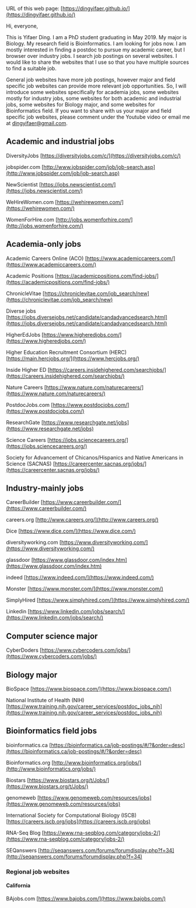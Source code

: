 URL of this web page: [https://dingyifaer.github.io/](https://dingyifaer.github.io/)



Hi, everyone,

This is Yifaer Ding. I am a PhD student graduating in May 2019. My major is Biology. My research field is Bioinformatics. I am looking for jobs now. I am mostly interested in finding a postdoc to pursue my academic career, but I browser over industry jobs. I search job postings on several websites. I would like to share the websites that I use so that you have multiple sources to find a suitable job. 



General job websites have more job postings, however major and field specific job websites can provide more relevant job opportunities. So, I will introduce some websites specifically for academia jobs, some websites mostly for industry jobs, some websites for both academic and industrial jobs, some websites for Biology major, and some websites for Bioinformatics field. If you want to share with us your major and field specific job websites, please comment under the Youtube video or email me at dingyifaer@gmail.com.



## Academic and industrial jobs

DiversityJobs [https://diversityjobs.com/c/](https://diversityjobs.com/c/)

jobspider.com [http://www.jobspider.com/job/job-search.asp](http://www.jobspider.com/job/job-search.asp)

NewScientist [https://jobs.newscientist.com/](https://jobs.newscientist.com/)

WeHireWomen.com [https://wehirewomen.com/](https://wehirewomen.com/)

WomenForHire.com [http://jobs.womenforhire.com/](http://jobs.womenforhire.com/)

## Academia-only jobs

Academic Careers Online (ACO) [https://www.academiccareers.com/](https://www.academiccareers.com/)

Academic Positions [https://academicpositions.com/find-jobs/](https://academicpositions.com/find-jobs/)

ChronicleVitae [https://chroniclevitae.com/job_search/new](https://chroniclevitae.com/job_search/new)

Diverse jobs [https://jobs.diversejobs.net/candidate/candadvancedsearch.html](https://jobs.diversejobs.net/candidate/candadvancedsearch.html)

HigherEdJobs [https://www.higheredjobs.com/](https://www.higheredjobs.com/)

Higher Education Recruitment Consortium (HERC) [https://main.hercjobs.org/](https://www.hercjobs.org/)

Inside Higher ED [https://careers.insidehighered.com/searchjobs/](https://careers.insidehighered.com/searchjobs/)

Nature Careers [https://www.nature.com/naturecareers/](https://www.nature.com/naturecareers/)

PostdocJobs.com [https://www.postdocjobs.com/](https://www.postdocjobs.com/)

ResearchGate [https://www.researchgate.net/jobs](https://www.researchgate.net/jobs)

Science Careers [https://jobs.sciencecareers.org/](https://jobs.sciencecareers.org/)

Society for Advancement of Chicanos/Hispanics and Native Americans in Science (SACNAS) [https://careercenter.sacnas.org/jobs/](https://careercenter.sacnas.org/jobs/)



## Industry-mainly jobs

CareerBuilder [https://www.careerbuilder.com/](https://www.careerbuilder.com/)

careers.org [http://www.careers.org/](http://www.careers.org/)

Dice [https://www.dice.com/](https://www.dice.com/)

diversityworking.com [https://www.diversityworking.com/](https://www.diversityworking.com/)

glassdoor [https://www.glassdoor.com/index.htm](https://www.glassdoor.com/index.htm)

indeed [https://www.indeed.com/](https://www.indeed.com/)

Monster [https://www.monster.com/](https://www.monster.com/)

SimplyHired [https://www.simplyhired.com/](https://www.simplyhired.com/)

Linkedin [https://www.linkedin.com/jobs/search/](https://www.linkedin.com/jobs/search/)



## Computer science major

CyberDoders [https://www.cybercoders.com/jobs/](https://www.cybercoders.com/jobs/)



## Biology major

BioSpace [https://www.biospace.com/](https://www.biospace.com/)

National Institute of Health (NIH) [https://www.training.nih.gov/career_services/postdoc_jobs_nih](https://www.training.nih.gov/career_services/postdoc_jobs_nih)



## Bioinformatics field jobs

bioinformatics.ca [https://bioinformatics.ca/job-postings/#/?&order=desc](https://bioinformatics.ca/job-postings/#/?&order=desc)

Bioinformatics.org [http://www.bioinformatics.org/jobs/](http://www.bioinformatics.org/jobs/)

Biostars [https://www.biostars.org/t/Jobs/](https://www.biostars.org/t/Jobs/)

genomeweb [https://www.genomeweb.com/resources/jobs](https://www.genomeweb.com/resources/jobs)

International Society for Computational Biology (ISCB) [https://careers.iscb.org/jobs](https://careers.iscb.org/jobs)

RNA-Seq Blog [https://www.rna-seqblog.com/category/jobs-2/](https://www.rna-seqblog.com/category/jobs-2/)

SEQanswers [http://seqanswers.com/forums/forumdisplay.php?f=34](http://seqanswers.com/forums/forumdisplay.php?f=34)



### Regional job websites

#### California

BAjobs.com [https://www.bajobs.com/](https://www.bajobs.com/)


